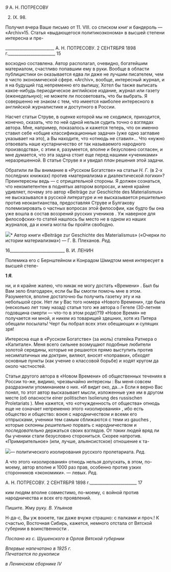 _9_ А. Н. ПОТРЕСОВУ

2. IX. 98.

Получил вчера Ваше письмо от 11. VIII. со списком книг и бандероль — «Archiv»15. Статья «выдающегося политикоэконома» в высшей степени интересна и пре-

  

________________________ Α. Η. ПОТРЕСОВУ. 2 СЕНТЯБРЯ 1898 г._______________________ 15

восходно составлена. Автор располагал, очевидно, богатейшим материалом, счастливо попавшим ему в руки. Вообще в области публицистики он оказывается едва ли даже не лучшим писателем, чем в чисто экономической сфере. «Archiv», вообще, интересный журнал, и я на будущий год непременно его выпишу, Хотел бы также выписать какое-нибудь периодическое английское издание, журнал или газету (еженедельную); не мо­жете ли посоветовать, что бы выбрать. Я совершенно не знаком с тем, что имеется наи­более интересного в английской журналистике и доступного в России.

Насчет статьи Струве, в оценке которой мы не сходимся, приходится, конечно, ска­зать, что по ней одной нельзя судить точно о взглядах автора. Мне, например, показа­лось и кажется теперь, что он именно ставил себе «общие классификационные задачи» (уже одно заглавие указывает на это), а Вы находите, что «отнюдь не ставил»... Что «нужно отвоевать наше кустарничество от так называемого народного производства», с этим я, разумеется, вполне и безусловно согласен, и мне думается, что эта задача стоит еще перед нашими «учениками» неразрешенной. В статье Струве я и увидал _план_ ре­шения этой задачи.

Обратили ли Вы внимание в «Русском Богатстве» на статьи _Н. Г._ (в 2-х последних книжках) против «материализма и диалектической логики»? Преинтересны ведь — с отрицательной стороны. Я должен сознаться, что некомпетентен в поднятых автором вопросах, и меня крайне удивляет, почему это автор «Beiträge zur Geschichte des Materialismus» не высказывался в русской литературе и не высказывается решительно против неокантианства, предоставляя Струве и Булгакову полемизировать о частных вопросах этой философии, как будто бы она уже вошла в состав воззрений русских учеников . Уж наверное для философских-то статей нашлось бы место не в одном из наших журналов, да и книга могла бы пройти свободно.

![](file:///C:/Users/bot32/AppData/Local/Temp/msohtmlclip1/01/clip_image001.png)* Автор книги «Beiträge zur Geschichte des Materialismus» («Очерки по истории материализма») — Г. В. Плеханов. _Ред._

  

16___________________________ В. И. ЛЕНИН

Полемика его с Бернштейном и Конрадом Шмидтом меня интересует в высшей степе-

**1 _Я._**

ни, и я крайне жалею, что никак не могу достать «Времени» . Был бы Вам зело благо­дарен, если бы Вы смогли помочь мне в этом. Разумеется, вполне достаточно бы полу­чить газетку эту и на небольшой срок. Нет ли у Вас того номера «Нового Времени», где была (несколько лет тому назад) статья того же автора о Гегеле (30-летняя годовщина смерти — что-то в этом роде)?19 «Новое Время» не получается ни мной, и никем из то­варищей здешних, хотя из Питера обещали посылать! Черт бы побрал всех этих обе­щающих и сулящих зря!

Интересна еще в «Русском Богатстве» (за июль) статейка Ратнера о «Капитале». Ме­ня всего сильнее возмущают подобные любители золотой середины, которые не реша­ются прямо выступить против несимпатичных им доктрин, виляют, вносят «поправки», обходят основные пункты (как учение о классовой борьбе) и ходят кругом да около ча­стностей.

Статьи другого автора в «Новом Времени» об общественных течениях в России то-же, видимо, чрезвычайно интересны : Вы меня совсем раздразнили упоминанием о них. «И видит око, да...» Если я верно Вас понял, то этот автор высказывает мысли, из­ложенные уже им в другом месте (об опасности einer politischen Isolierung des russischen Proletariats ). Мне кажется, что «отчужденность от общества» отнюдь еще не означает непременно этого «изолирования» , ибо есть общество и общество: воюя с народниче­ством и всеми его отпрысками, ученики тем самым сближаются с теми из gauches , которые склонны _решительно_ порвать с народничеством и _последовательно_ держаться своих взглядов. От _таких_ людей вряд ли бы ученики стали безусловно сторониться. Скорее напротив. «Примирительное» (или, лучше, альянсистское) отношение к та-

![](file:///C:/Users/bot32/AppData/Local/Temp/msohtmlclip1/01/clip_image001.png)— политического изолирования русского пролетариата. _Ред._

А что этого «изолирования» отнюдь нельзя допускать, в этом, по-моему, автор вполне и 1000 раз прав, особенно против узких сторонников «экономики». — левых. _Ред._

  

Α. Η. ПОТРЕСОВУ. 2 СЕНТЯБРЯ 1898 г._______________________ 17

ким людям вполне совместимо, по-моему, с войной против народничества и всех его проявлений.

Пишите. Жму руку. _В. Ульянов_

Н-да-с, Вы уж воюете, так даже вчуже страшно: с палками и проч.! К счастью, Вос­точная Сибирь, кажется, немного отстала от Вятской губернии в воинственности .

_Послано из с. Шушенского_ _в Орлов Вятской губернии_

_Впервые напечатано в 1925 г.                                                              Печатается по рукописи_

_в Ленинском сборнике_ _IV_